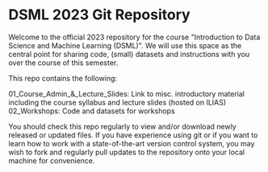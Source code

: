 # DSML 2023 Git Repository

Welcome to the official 2023 repository for the course "Introduction to Data Science and Machine Learning (DSML)". We will use this space as the central point for sharing code, (small) datasets and instructions with you over the course of this semester.

This repo contains the following:

01_Course_Admin_&_Lecture_Slides: Link to misc. introductory material including the course syllabus and lecture slides (hosted on ILIAS)
02_Workshops: Code and datasets for workshops

You should check this repo regularly to view and/or download newly released or updated files. If you have experience using git or if you want to learn how to work with a state-of-the-art version control system, you may wish to fork and regularly pull updates to the repository onto your local machine for convenience.
